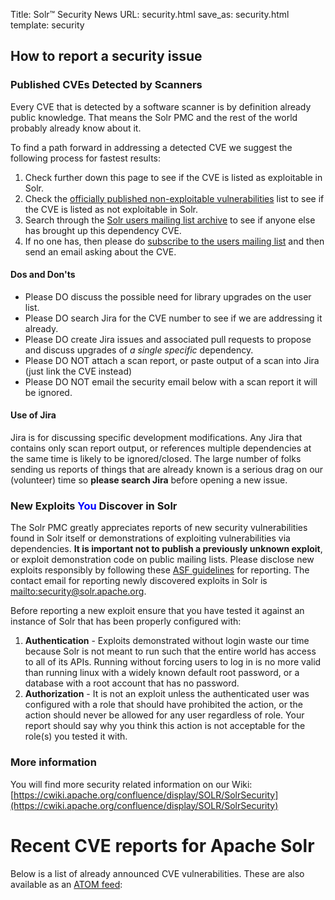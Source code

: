 Title: Solr™ Security News
URL: security.html
save_as: security.html
template: security

## How to report a security issue

### Published CVEs Detected by Scanners
Every CVE that is detected by a software scanner is by definition already public knowledge. That means the Solr PMC and the rest of the world probably already know about it.

To find a path forward in addressing a detected CVE we suggest the following process for fastest results:

1. Check further down this page to see if the CVE is listed as exploitable in Solr.
2. Check the [officially published non-exploitable vulnerabilities](https://cwiki.apache.org/confluence/display/SOLR/SolrSecurity#SolrSecurity-SolrandVulnerabilityScanningTools) list to see if the CVE is listed as not exploitable in Solr.
3. Search through the [Solr users mailing list archive](https://lists.apache.org/list.html?users@solr.apache.org)  to see if anyone else has brought up this dependency CVE.
4. If no one has, then please do [subscribe to the users mailing list](https://solr.apache.org/community.html#mailing-lists-chat) and then send an email asking about the CVE.

#### Dos and Don'ts
* Please DO discuss the possible need for library upgrades on the user list. 
* Please DO search Jira for the CVE number to see if we are addressing it already.
* Please DO create Jira issues and associated pull requests to propose and discuss upgrades of *a single specific* dependency.
* Please DO NOT attach a scan report, or paste output of a scan into Jira (just link the CVE instead)
* Please DO NOT email the security email below with a scan report it will be ignored.

#### Use of Jira
Jira is for discussing specific development modifications. Any Jira that contains only scan report output, or references multiple dependencies at the same time is likely to be ignored/closed. The large number of folks sending us reports of things that are already known is a serious drag on our (volunteer) time so **please search Jira** before opening a new issue. 

### New Exploits <span style="color:blue">You</span> Discover in Solr

The Solr PMC greatly appreciates reports of new security vulnerabilities found in Solr itself or demonstrations of exploiting vulnerabilities via dependencies.
**It is important not to publish a previously unknown exploit**, or exploit demonstration code on public mailing lists.
Please disclose new exploits responsibly by following these [ASF guidelines](https://www.apache.org/security/) for reporting.
The contact email for reporting newly discovered exploits in Solr is <mailto:security@solr.apache.org>.

Before reporting a new exploit ensure that you have tested it against an instance of Solr that has been properly configured with:

1. **Authentication** - Exploits demonstrated without login waste our time because Solr is not meant to run such that the entire world has access to all of its APIs. Running without forcing users to log in is no more valid than running linux with a widely known default root password, or a database with a root account that has no password.
2. **Authorization** - It is not an exploit unless the authenticated user was configured with a role that should have prohibited the action, or the action should never be allowed for any user regardless of role. Your report should say why you think this action is not acceptable for the role(s) you tested it with.

### More information
You will find more security related information on our Wiki: [https://cwiki.apache.org/confluence/display/SOLR/SolrSecurity](https://cwiki.apache.org/confluence/display/SOLR/SolrSecurity)

# Recent CVE reports for Apache Solr
Below is a list of already announced CVE vulnerabilities. These are also available as an [ATOM feed](/feeds/solr/security.atom.xml):
